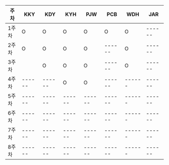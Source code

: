 | 주차 | KKY | KDY | KYH | PJW | PCB | WDH | JAR |
|------|------|------|------|------|------|------|------|
| 1주차 | O | O | O | O | O | O |------|
| 2주차 | O | O | O | O | ------ | O |------|
| 3주차 | | O | O | O |------| O |------|
| 4주차 |------|------| O | O |------|------|------|
| 5주차 |------|------|------|------|------|------|------|
| 6주차 |------|------|------|------|------|------|------|
| 7주차 |------|------|------|------|------|------|------|
| 8주차 |------|------|------|------|------|------|------|
